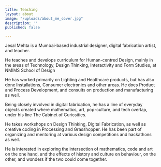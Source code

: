 ```yaml
---
title: Teaching
layout: about
image: "/uploads/about_me_cover.jpg"
description: ''
published: false

---
```

Jesal Mehta is a Mumbai-based industrial designer, digital fabrication artist, and teacher.

He teaches and develops curriculum for Human-centred Design, mainly in the areas of Technology, Design Thinking, Interactivity and Form Studies, at NMIMS School of Design

He has worked primarily on Lighting and Healthcare products, but has also done Installations, Consumer electronics and other areas. He does Product and Process Development, and consults on production and manufacturing as well.

Being closely involved in digital fabrication, he has a line of everyday objects created where mathematics, art, pop-culture, and tech overlap, under his line The Cabinet of Curiosities.

He takes workshops on Design Thinking, Digital Fabrication, as well as creative coding in Processing and Grasshopper. He has been part of organizing and mentoring at various design competitions and hackathons as well.

He is interested in exploring the intersection of mathematics, code and art on the one hand, and the effects of history and culture on behaviour, on the other, and wonders if the two could come together.
